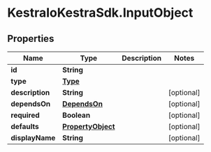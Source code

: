 # KestraIoKestraSdk.InputObject

## Properties

Name | Type | Description | Notes
------------ | ------------- | ------------- | -------------
**id** | **String** |  | 
**type** | [**Type**](Type.md) |  | 
**description** | **String** |  | [optional] 
**dependsOn** | [**DependsOn**](DependsOn.md) |  | [optional] 
**required** | **Boolean** |  | [optional] 
**defaults** | [**PropertyObject**](PropertyObject.md) |  | [optional] 
**displayName** | **String** |  | [optional] 


